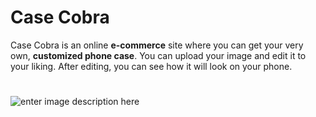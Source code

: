 # Case Cobra

Case Cobra is an online **e-commerce** site where you can get your very own, **customized phone case**. You can upload your image and edit it to your liking. After editing, you can see how it will look on your phone.
#


![enter image description here](https://lh3.googleusercontent.com/d/1bdqxjnysVQUf8Q-xBMwW-oc8ttpl5Kcb)
